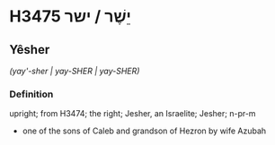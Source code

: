 # H3475 יֵשֶׁר / ישר

## Yêsher

_(yay'-sher | yay-SHER | yay-SHER)_

### Definition

upright; from H3474; the right; Jesher, an Israelite; Jesher; n-pr-m

- one of the sons of Caleb and grandson of Hezron by wife Azubah

